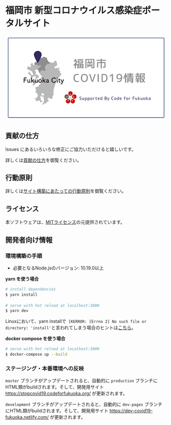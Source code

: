 # 福岡市 新型コロナウイルス感染症ポータルサイト

[![福岡市 新型コロナウイルス感染症ポータルサイト](https://github.com/Code-for-Fukuoka/covid19/blob/development/static/ogp.png?raw=true)](https://stopcovid19.codeforfukuoka.org/)

## 貢献の仕方
Issues にあるいろいろな修正にご協力いただけると嬉しいです。

詳しくは[貢献の仕方](./.github/CONTRIBUTING.md)を御覧ください。

## 行動原則
詳しくは[サイト構築にあたっての行動原則](./.github/CODE_OF_CONDUCT.md)を御覧ください。

## ライセンス
本ソフトウェアは、[MITライセンス](./LICENSE.txt)の元提供されています。

## 開発者向け情報

### 環境構築の手順

- 必要となるNode.jsのバージョン: 10.19.0以上

**yarn を使う場合**
``` bash
# install dependencies
$ yarn install

# serve with hot reload at localhost:3000
$ yarn dev
```
Linuxにおいて、yarn installで` [KERROR: [Errno 2] No such file or directory: 'install'`と言われてしまう場合のヒントは[こちら](https://www.suzu6.net/posts/128-ubuntu-yarn-error/)。

**docker compose を使う場合**
```bash
# serve with hot reload at localhost:3000
$ docker-compose up --build
```

### ステージング・本番環境への反映

`master` ブランチがアップデートされると、自動的に `production` ブランチにHTML類がbuildされます。そして、開発用サイト https://stopcovid19.codeforfukuoka.org/ が更新されます。

`development` ブランチがアップデートされると、自動的に `dev-pages` ブランチにHTML類がbuildされます。そして、開発用サイト https://dev-covid19-fukuoka.netlify.com/ が更新されます。
